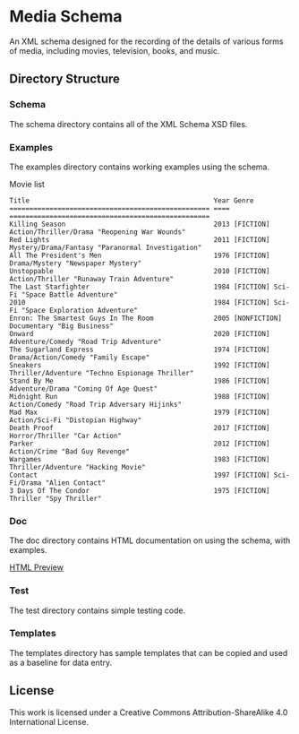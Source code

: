 # Media Schema

An XML schema designed for the recording of the details of various forms of media, 
including movies, television, books, and music.

## Directory Structure

### Schema

The schema directory contains all of the XML Schema XSD files.

### Examples

The examples directory contains working examples using the schema.

Movie list
```
Title                                              Year Genre                                             
================================================== ==== ==================================================
Killing Season                                     2013 [FICTION] Action/Thriller/Drama "Reopening War Wounds"
Red Lights                                         2011 [FICTION] Mystery/Drama/Fantasy "Paranormal Investigation"
All The President's Men                            1976 [FICTION] Drama/Mystery "Newspaper Mystery"       
Unstoppable                                        2010 [FICTION] Action/Thriller "Runaway Train Adventure"
The Last Starfighter                               1984 [FICTION] Sci-Fi "Space Battle Adventure"         
2010                                               1984 [FICTION] Sci-Fi "Space Exploration Adventure"    
Enron: The Smartest Guys In The Room               2005 [NONFICTION] Documentary "Big Business"           
Onward                                             2020 [FICTION] Adventure/Comedy "Road Trip Adventure"  
The Sugarland Express                              1974 [FICTION] Drama/Action/Comedy "Family Escape"     
Sneakers                                           1992 [FICTION] Thriller/Adventure "Techno Espionage Thriller"
Stand By Me                                        1986 [FICTION] Adventure/Drama "Coming Of Age Quest"   
Midnight Run                                       1988 [FICTION] Action/Comedy "Road Trip Adversary Hijinks"
Mad Max                                            1979 [FICTION] Action/Sci-Fi "Distopian Highway"       
Death Proof                                        2017 [FICTION] Horror/Thriller "Car Action"            
Parker                                             2012 [FICTION] Action/Crime "Bad Guy Revenge"          
Wargames                                           1983 [FICTION] Thriller/Adventure "Hacking Movie"      
Contact                                            1997 [FICTION] Sci-Fi/Drama "Alien Contact"            
3 Days Of The Condor                               1975 [FICTION] Thriller "Spy Thriller"                 
```

### Doc

The doc directory contains HTML documentation on using the schema, with examples.

[HTML Preview](http://htmlpreview.github.io/?https://github.com/cjcodeproj/vtmedia-schema/blob/main/doc/index.html)

### Test

The test directory contains simple testing code.

### Templates

The templates directory has sample templates that can be copied and used as a baseline for data entry.

## License

This work is licensed under a Creative Commons Attribution-ShareAlike 4.0 International License.
